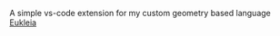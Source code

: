 A simple vs-code extension for my custom geometry based language [Eukleia](https://github.com/bennbolton/Eukleia-core)
